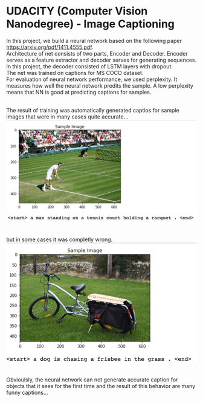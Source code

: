 # UDACITY (Computer Vision Nanodegree) - Image Captioning

 In this project, we build a neural network based on the following paper https://arxiv.org/pdf/1411.4555.pdf. 
 <br>Architecture of net consists of two parts, Encoder and Decoder. Encoder serves as a feature extractor and decoder serves for generating sequences. In this project, the decoder consisted of LSTM layers with dropout.
 <br>The net was trained on captions for MS COCO dataset.
 <br>For evaluation of neural network performance, we used perplexity. It measures how well the neural network predits the sample. A low perplexity means that NN is good at predicting captions for samples.
 
 <br>The result of training was automatically generated captios for sample images that were in many cases quite accurate...<br>
<img src="https://github.com/koles289/udacity-Image-Captioning/blob/master/Good_example.png" width="1000">
 
 <br>but in some cases it was completly wrong.<br>
<img src="https://github.com/koles289/udacity-Image-Captioning/blob/master/bad_example.png" width="900">

<br>Obvioulsly, the neural network can not generate accurate caption for objects that it sees for the first time and the result of this behavior are many funny captions...
